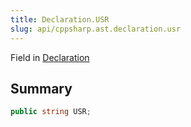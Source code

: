```yaml
---
title: Declaration.USR
slug: api/cppsharp.ast.declaration.usr
---
```

Field in [Declaration](/api/cppsharp/ast/declaration)

## Summary



```csharp
public string USR;
```

